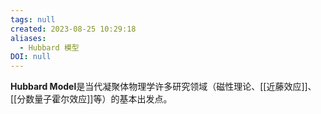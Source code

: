```yaml
---
tags: null
created: 2023-08-25 10:29:18
aliases:
  - Hubbard 模型
DOI: null
---
```


**Hubbard Model**是当代凝聚体物理学许多研究领域（磁性理论、[[近藤效应]]、[[分数量子霍尔效应]]等）的基本出发点。